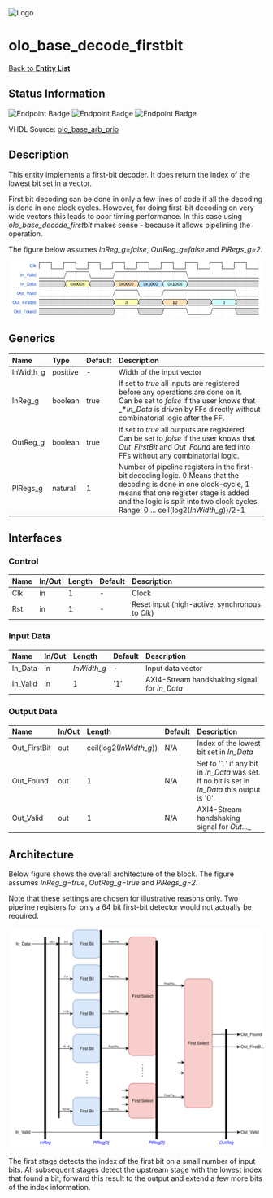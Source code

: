 <img src="../Logo.png" alt="Logo" width="400">

# olo_base_decode_firstbit

[Back to **Entity List**](../EntityList.md)

## Status Information

![Endpoint Badge](https://img.shields.io/endpoint?url=https://storage.googleapis.com/open-logic-badges/coverage/olo_base_decode_firstbit.json?cacheSeconds=0)
![Endpoint Badge](https://img.shields.io/endpoint?url=https://storage.googleapis.com/open-logic-badges/branches/olo_base_decode_firstbit.json?cacheSeconds=0)
![Endpoint Badge](https://img.shields.io/endpoint?url=https://storage.googleapis.com/open-logic-badges/issues/olo_base_decode_firstbit.json?cacheSeconds=0)

VHDL Source: [olo_base_arb_prio](../../src/base/vhdl/olo_base_arb_prio.vhd)

## Description

This entity implements a first-bit decoder. It does return the index of the lowest bit set in a vector.

First bit decoding can be done in only a few lines of code if all the decoding is done in one clock cycles. However,
for doing first-bit decoding on very wide vectors this leads to poor timing performance. In this case using
_olo_base_decode_firstbit_ makes sense - because it allows pipelining the operation.

The figure below assumes _InReg_g=false_, _OutReg_g=false_ and _PlRegs_g=2_.

![Wave](./misc/olo_base_decode_firstbit.png)

## Generics

| Name      | Type     | Default | Description                                                  |
| :-------- | :------- | ------- | :----------------------------------------------------------- |
| InWidth_g | positive | -       | Width of the input vector                                    |
| InReg_g   | boolean  | true    | If set to _true_ all inputs are registered before any operations are done on it. <br />Can be set to _false_ if the user knows that _*_In_Data_ is driven by FFs directly without combinatorial logic after the FF. |
| OutReg_g  | boolean  | true    | If set to _true_ all outputs are registered.<br />Can be set to _false_ if the user knows that _Out_FirstBit_ and _Out_Found_ are fed into FFs without any combinatorial logic. |
| PlRegs_g  | natural  | 1       | Number of pipeline registers in the first-bit decoding logic. 0 Means that the decoding is done in one clock-cycle, 1 means that one register stage is added and the logic is split into two clock cycles.<br />Range: 0 ... ceil(log2(_InWidth_g_))/2-1 |

## Interfaces

### Control

| Name | In/Out | Length | Default | Description                                     |
| :--- | :----- | :----- | ------- | :---------------------------------------------- |
| Clk  | in     | 1      | -       | Clock                                           |
| Rst  | in     | 1      | -       | Reset input (high-active, synchronous to _Clk_) |

### Input Data

| Name     | In/Out | Length      | Default | Description                                  |
| :------- | :----- | :---------- | ------- | :------------------------------------------- |
| In_Data  | in     | _InWidth_g_ | -       | Input data vector                            |
| In_Valid | in     | 1           | '1'     | AXI4-Stream handshaking signal for _In_Data_ |

### Output Data

| Name         | In/Out | Length                  | Default | Description                                                  |
| :----------- | :----- | :---------------------- | ------- | :----------------------------------------------------------- |
| Out_FirstBit | out    | ceil(log2(_InWidth_g_)) | N/A     | Index of the lowest bit set in _In_Data_                     |
| Out_Found    | out    | 1                       | N/A     | Set to '1' if any bit in _In_Data_ was set. If no bit is set in _In_Data_ this output is '0'. |
| Out_Valid    | out    | 1                       | N/A     | AXI4-Stream handshaking signal for _Out_..._                 |

## Architecture

Below figure shows the overall architecture of the block. The figure assumes _InReg_g=true_, _OutReg_g=true_ and
_PlRegs_g=2_.

Note that these settings are chosen for illustrative reasons only. Two pipeline registers for only a 64 bit first-bit
detector would not actually be required.

![Architecture](./misc/olo_base_decode_firstbit_arch.svg)

The first stage detects the index of the first bit on a small number of input bits. All subsequent stages detect the
upstream stage with the lowest index that found a bit, forward this result to the output and extend a few more bits of
the index information.
